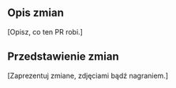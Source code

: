 ## Opis zmian

[Opisz, co ten PR robi.]

## Przedstawienie zmian

[Zaprezentuj zmiane, zdjęciami bądź nagraniem.]
